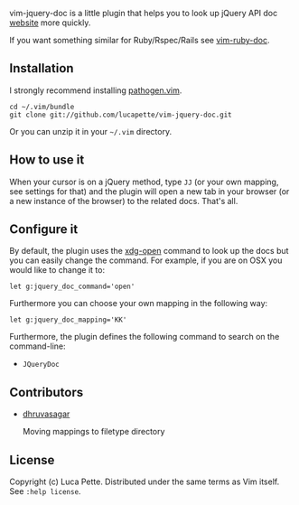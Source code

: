 vim-jquery-doc is a little plugin that helps you to look up jQuery API doc
[website](http://api.jquery.com/) more quickly.

If you want something similar for Ruby/Rspec/Rails see
[vim-ruby-doc](http://github.com/lucapette/vim-ruby-doc).

Installation
------------

I strongly recommend installing [pathogen.vim](https://github.com/tpope/pathogen.vim).

    cd ~/.vim/bundle
    git clone git://github.com/lucapette/vim-jquery-doc.git

Or you can unzip it in your `~/.vim` directory.

How to use it
-------------

When your cursor is on a jQuery method, type `JJ` (or your own mapping, see
settings for that) and the plugin will open a new tab in your browser (or a
new instance of the browser) to the related docs. That's all.

Configure it
------------

By default, the plugin uses the
[xdg-open](http://portland.freedesktop.org/xdg-utils-1.0/xdg-open.html)
command to look up the docs but you can easily change the command. For
example, if you are on OSX you would like to change it to:

    let g:jquery_doc_command='open'

Furthermore you can choose your own mapping in the following way:

    let g:jquery_doc_mapping='KK'

Furthermore, the plugin defines the following command to search on the
command-line:

- `JQueryDoc`

Contributors
------------

* [dhruvasagar](https://github.com/dhruvasagar)

  Moving mappings to filetype directory

License
-------

Copyright (c) Luca Pette. Distributed under the same terms as Vim itself. See `:help license`.
